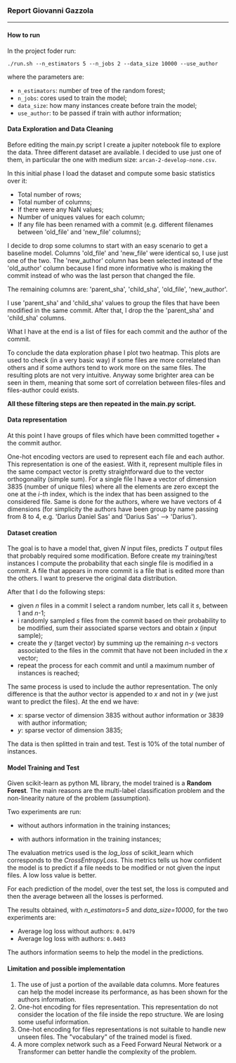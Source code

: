 ### Report Giovanni Gazzola

------

#### How to run

In the project foder run:

```
./run.sh --n_estimators 5 --n_jobs 2 --data_size 10000 --use_author
```

where the parameters are:

- `n_estimators`: number of tree of the random forest;
- `n_jobs`: cores used to train the model;
- `data_size`: how many instances create before train the model;
- `use_author`: to be passed if train with author information;



#### Data Exploration and Data Cleaning

Before editing the main.py script I create a jupiter notebook file to explore the data. 
Three different dataset are available. I decided to use just one of them, in particular the one with medium size: `arcan-2-develop-none.csv`.

In this initial phase I load the dataset and compute some basic statistics over it:

- Total number of rows;
- Total number of columns;
- If there were any NaN values;
- Number of uniques values for each column;
- If any file has been renamed with a commit (e.g. different filenames between 'old_file' and 'new_file' columns);

I decide to drop some columns to start with an easy scenario to get a baseline model. 
Columns 'old_file' and 'new_file' were identical so, I use just one of the two. 
The 'new_author' column has been selected instead of  the 'old_author' column because I find more informative who is making the commit instead of who was the last person that changed the file.

The remaining columns are: 'parent_sha', 'child_sha', 'old_file', 'new_author'.


I use 'parent_sha' and 'child_sha' values to group the files that have been modified in the same commit. After that, I drop the the 'parent_sha' and 'child_sha' columns.

What I have at the end is a list of files for each commit and the author of the commit.

To conclude the data exploration phase I plot two heatmap.
This plots are used to check (in a very basic way) if some files are more correlated than others and if some authors tend to work more on the same files.
The resulting plots are not very intuitive. Anyway some brighter area can be seen in them, meaning that some sort of correlation between files-files and files-author could exists.

**All these filtering steps are then repeated in the main.py script.**



#### Data representation

At this point I have groups of files which have been committed together + the commit author.

One-hot encoding vectors are used to represent each file and each author. 
This representation is one of the easiest. With it,  represent multiple files in the same compact vector is pretty straightforward due to the vector orthogonality (simple sum). 
For a single file I have a vector of dimension 3835 (number of unique files) where all the elements are zero except the one at the *i-th* index, which is the index that has been assigned to the considered file.
Same is done for the authors, where we have vectors of 4 dimensions (for simplicity the authors have been group by name passing from 8 to 4, e.g. 'Darius Daniel Sas' and 'Darius Sas' --> 'Darius').



#### Dataset creation

The goal is to have a model that, given *N* input files, predicts *T* output files that probably required some modification.
Before create my training/test instances I compute the probability that each single file is modified in a commit. A file that appears in more commit is a file that is edited more than the others. I want to preserve the original data distribution.

After that I do the following steps:

- given *n* files in a commit I select a random number, lets call it *s*, between 1 and *n*-1;
- i randomly  sampled *s* files from the commit  based on their probability to be modified, sum their associated sparse vectors and obtain *x* (input sample);
- create the *y* (target vector) by summing up the remaining *n-s* vectors associated to the files in the commit that have not been included in the *x* vector;
- repeat the process for each commit and until a maximum number of instances is reached;

The same process is used to include the author representation. The only difference is that the author vector is appended to *x* and not in *y* (we just want to predict the files).
At the end we have:

- *x*: sparse vector of dimension 3835 without author information or 3839 with author information;
- *y*: sparse vector of dimension 3835; 

The data is then splitted in train and test. Test is 10% of the total number of instances.



#### Model Training and Test

Given scikit-learn as python ML library, the model trained is a **Random Forest**.
The main reasons are the multi-label classification problem and the non-linearity nature of the problem (assumption).

Two experiments are run:

- without authors information in the training instances;

- with authors information in the training instances;



The evaluation metrics used  is the *log_loss* of scikit_learn which corresponds to the *CrossEntropyLoss*.
This metrics tells us how confident the model is to predict if a file needs to be modified or not given the input files.  A low loss value is better.

For each prediction of the model, over the test set, the loss is computed and then the average between all the losses is performed. 

The results obtained, with *n_estimators=5* and *data_size=10000*, for the two experiments are:

- Average log loss without authors: `0.0479`
- Average log loss with authors: `0.0403`



The authors information seems to help the model in the predictions.



#### Limitation and possible implementation

1) The use of just a portion of the available data columns. More features can help the model increase its performance, as has been shown for the authors information.
2) One-hot encoding for files representation. This representation do not consider the location of the file inside the repo structure. We are losing some useful information.
3) One-hot encoding for files representations is not suitable to handle new unseen files. The "vocabulary" of the trained model is fixed.
4) A more complex network such as a Feed Forward Neural Network or a Transformer can better handle the complexity of the problem.

